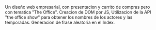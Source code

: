 Un diseño web empresarial, con presentacion y carrito de compras pero con tematica "The Office".
Creacion de DOM por JS, Utilizacion de la API "the office show" para obtener los nombres de los actores y las temporadas.
Generacion de frase aleatoria en el Index.
